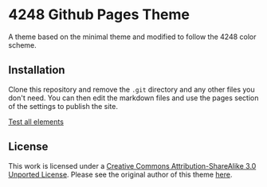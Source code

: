 # 4248 Github Pages Theme

A theme based on the minimal theme and modified to follow the 4248 color scheme.

## Installation

Clone this repository and remove the `.git` directory and any other files you don't need. You can then edit the markdown files and use the pages section of the settings to publish the site.

[Test all elements](https://0x4248.dev/4248_github_pages_theme/test)

## License

This work is licensed under a [Creative Commons Attribution-ShareAlike 3.0 Unported License](http://creativecommons.org/licenses/by-sa/3.0/). Please see the original author of this theme [here](https://github.com/orderedlist/minimal).
